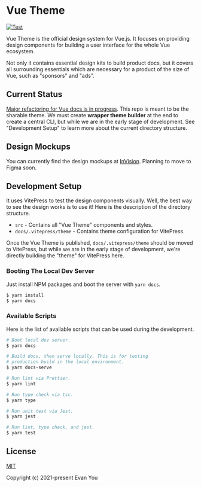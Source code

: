 # Vue Theme

[![Test](https://github.com/vuejs/vue-theme/workflows/test/badge.svg)](https://github.com/vuejs/vue-theme/actions)

Vue Theme is the official design system for Vue.js. It focuses on providing design components for building a user interface for the whole Vue ecosystem.

Not only it contains essential design kits to build product docs, but it covers all surrounding essentials which are necessary for a product of the size of Vue, such as "sponsors" and "ads".

## Current Status

[Major refactoring for Vue docs is in progress](https://github.com/vuejs/team-discussions/discussions/22). This repo is meant to be the sharable theme. We must create **wrapper theme builder** at the end to create a central CLI, but while we are in the early stage of development. See "Development Setup" to learn more about the current directory structure.

## Design Mockups

You can currently find the design mockups at [InVision](https://projects.invisionapp.com/share/3Q107L03E5B4#/screens/444890358_Home-Vue-Light?browse). Planning to move to Figma soon.

## Development Setup

It uses VitePress to test the design components visually. Well, the best way to see the design works is to use it! Here is the description of the directory structure.

- `src` - Contains all "Vue Theme" components and styles.
- `docs/.vitepress/theme` - Contains theme configuration for VitePress.

Once the Vue Theme is published, `docs/.vitepress/theme` should be moved to VitePress, but while we are in the early stage of development, we're directly building the "theme" for VitePress here.

### Booting The Local Dev Server

Just install NPM packages and boot the server with `yarn docs`.

```bash
$ yarn install
$ yarn docs
```

### Available Scripts

Here is the list of available scripts that can be used during the development.

```bash
# Boot local dev server.
$ yarn docs

# Build docs, then serve locally. This is for testing
# production build in the local environment.
$ yarn docs-serve

# Run lint via Prettier.
$ yarn lint

# Run type check via tsc.
$ yarn type

# Run unit test via Jest.
$ yarn jest

# Run lint, type check, and jest.
$ yarn test
```

## License

[MIT](http://opensource.org/licenses/MIT)

Copyright (c) 2021-present Evan You
